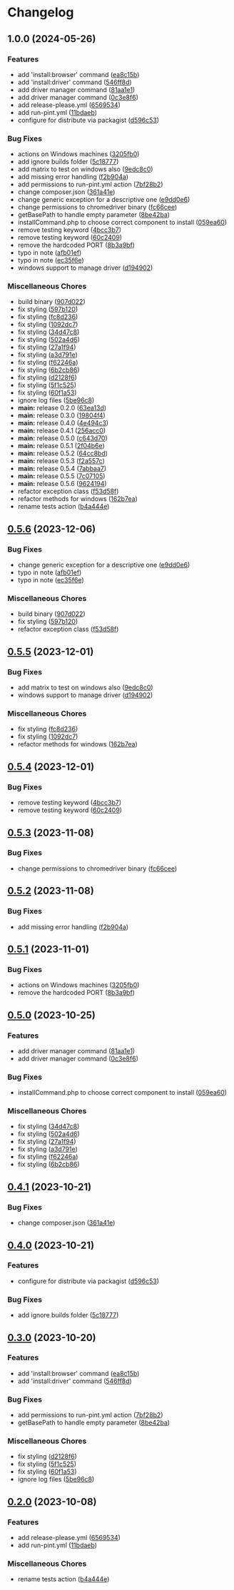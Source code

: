 # Changelog

## 1.0.0 (2024-05-26)


### Features

* add 'install:browser' command ([ea8c15b](https://github.com/supernusit/google-for-testing/commit/ea8c15bdb9ebc15db0e5284e9e7439737a02b4ff))
* add 'install:driver' command ([546ff8d](https://github.com/supernusit/google-for-testing/commit/546ff8d8f22aa54678cc1361e9722416fc4de68c))
* add driver manager command ([81aa1e1](https://github.com/supernusit/google-for-testing/commit/81aa1e17bc43f59af6b0a54a9b22b9aff390c838))
* add driver manager command ([0c3e8f6](https://github.com/supernusit/google-for-testing/commit/0c3e8f61c8c9356e2e79c4ea2e1b7d791199974a))
* add release-please.yml ([6569534](https://github.com/supernusit/google-for-testing/commit/6569534838aa160eb5374a8e27fdc53ba5003934))
* add run-pint.yml ([11bdaeb](https://github.com/supernusit/google-for-testing/commit/11bdaebbec4fa9ece1dbc02d2cdf12f1ff0ca534))
* configure for distribute via packagist ([d596c53](https://github.com/supernusit/google-for-testing/commit/d596c53210dbf2c4b2da2f0d58b98d07fda35db5))


### Bug Fixes

* actions on Windows machines ([3205fb0](https://github.com/supernusit/google-for-testing/commit/3205fb01b5735389a48c31b934f281dbf22b05d5))
* add ignore builds folder ([5c18777](https://github.com/supernusit/google-for-testing/commit/5c187779d9315e0160be98e0c7a9ca02099b17c7))
* add matrix to test on windows also ([9edc8c0](https://github.com/supernusit/google-for-testing/commit/9edc8c049db2d8976f5983b3a70a56f5f14619c4))
* add missing error handling ([f2b904a](https://github.com/supernusit/google-for-testing/commit/f2b904af6af3fa45b797aec290878c73e8a7ccc1))
* add permissions to run-pint.yml action ([7bf28b2](https://github.com/supernusit/google-for-testing/commit/7bf28b261aa0279b6d683491272a131d6523444e))
* change composer.json ([361a41e](https://github.com/supernusit/google-for-testing/commit/361a41ee92208043f838d7936eef3aecb655b5e4))
* change generic exception for a descriptive one ([e9dd0e6](https://github.com/supernusit/google-for-testing/commit/e9dd0e6e666c9e030f0feef7d42ef70ec8b6a3bb))
* change permissions to chromedriver binary ([fc66cee](https://github.com/supernusit/google-for-testing/commit/fc66cee4eacb6bca1c77899eec3ae55b0b9dd7d7))
* getBasePath to handle empty parameter ([8be42ba](https://github.com/supernusit/google-for-testing/commit/8be42ba6f9b7e55ffa86d24ca0bd87b37efd0a56))
* installCommand.php to choose correct component to install ([059ea60](https://github.com/supernusit/google-for-testing/commit/059ea605179afdc86d837d09ce74ce7a249a59cd))
* remove testing keyword ([4bcc3b7](https://github.com/supernusit/google-for-testing/commit/4bcc3b78818b95ba2ba7beb10a29f0477e774d27))
* remove testing keyword ([60c2409](https://github.com/supernusit/google-for-testing/commit/60c240966e9830e9825cd1b4deb8c04efe175811))
* remove the hardcoded PORT ([8b3a9bf](https://github.com/supernusit/google-for-testing/commit/8b3a9bf439aa8e03b290bc81dcf7fb770227b703))
* typo in note ([afb01ef](https://github.com/supernusit/google-for-testing/commit/afb01efcc5928686557339810d447ee83f28af27))
* typo in note ([ec35f6e](https://github.com/supernusit/google-for-testing/commit/ec35f6ecfa09623acf60b2d04f08ed0d6c062b92))
* windows support to manage driver ([d194902](https://github.com/supernusit/google-for-testing/commit/d1949022bd56bf9d888948382343e49389939263))


### Miscellaneous Chores

* build binary ([907d022](https://github.com/supernusit/google-for-testing/commit/907d022b32a684f7973bf00c418e2c731297d902))
* fix styling ([597b120](https://github.com/supernusit/google-for-testing/commit/597b120e14bb8f3e586987f76340c73adcb623b8))
* fix styling ([fc8d236](https://github.com/supernusit/google-for-testing/commit/fc8d236ddeca2406f27e2e0204d04751da366ba8))
* fix styling ([1092dc7](https://github.com/supernusit/google-for-testing/commit/1092dc706d879bc2d89e8e2d41e2e831afcac06d))
* fix styling ([34d47c8](https://github.com/supernusit/google-for-testing/commit/34d47c8a70dfc4034b33a69249ffb8e77d3c47f6))
* fix styling ([502a4d6](https://github.com/supernusit/google-for-testing/commit/502a4d62e8c4aced7c726a8e3b53801496b0e588))
* fix styling ([27a1f94](https://github.com/supernusit/google-for-testing/commit/27a1f94aa32b3e83f31fe985f47fecc5868f3550))
* fix styling ([a3d791e](https://github.com/supernusit/google-for-testing/commit/a3d791ed7795450d395d53c646a96c16400b7227))
* fix styling ([f62246a](https://github.com/supernusit/google-for-testing/commit/f62246a4f4b602c210d40a31a8fe832635d19ac2))
* fix styling ([6b2cb86](https://github.com/supernusit/google-for-testing/commit/6b2cb86901e3a8f4d385d65a4897326f78894e16))
* fix styling ([d2128f6](https://github.com/supernusit/google-for-testing/commit/d2128f62ded061ef8e3703568eac4213351446af))
* fix styling ([5f1c525](https://github.com/supernusit/google-for-testing/commit/5f1c5251b5b7109b9e9a85e1a54aaa231231be41))
* fix styling ([60f1a53](https://github.com/supernusit/google-for-testing/commit/60f1a5302953adf7a5e0859ae070663e084cd65f))
* ignore log files ([5be96c8](https://github.com/supernusit/google-for-testing/commit/5be96c86b7da14bd6e7a5fd645b924ceb419e6ec))
* **main:** release 0.2.0 ([63ea13d](https://github.com/supernusit/google-for-testing/commit/63ea13da138979fafdb8c9342fd41b69ee28ae45))
* **main:** release 0.3.0 ([19804f4](https://github.com/supernusit/google-for-testing/commit/19804f461327b4e095394a1c181796cae00cf9a3))
* **main:** release 0.4.0 ([4e494c3](https://github.com/supernusit/google-for-testing/commit/4e494c344bba0aba785ea0308b0e93a12ff81599))
* **main:** release 0.4.1 ([256acc0](https://github.com/supernusit/google-for-testing/commit/256acc0d97513acd046a2001c84d5722fb11d54e))
* **main:** release 0.5.0 ([c643d70](https://github.com/supernusit/google-for-testing/commit/c643d7022b82a561b71ac159bd246f93787e19a3))
* **main:** release 0.5.1 ([2f04b6e](https://github.com/supernusit/google-for-testing/commit/2f04b6eba93d068824899ecbfd50ee8858d773da))
* **main:** release 0.5.2 ([64cc8bd](https://github.com/supernusit/google-for-testing/commit/64cc8bd53e775c55451741be96c9673e13c0cecf))
* **main:** release 0.5.3 ([f2a557c](https://github.com/supernusit/google-for-testing/commit/f2a557caf0fa8916ce81bec40bd02b6a95621a29))
* **main:** release 0.5.4 ([7abbaa7](https://github.com/supernusit/google-for-testing/commit/7abbaa713e6fa62abd3f95493408ae007fc07f87))
* **main:** release 0.5.5 ([7c07105](https://github.com/supernusit/google-for-testing/commit/7c0710570b43b833ade9f5e97159ca50682259d5))
* **main:** release 0.5.6 ([9624194](https://github.com/supernusit/google-for-testing/commit/96241945f9f6de0ca280a1c26d502af06dd61ecd))
* refactor exception class ([f53d58f](https://github.com/supernusit/google-for-testing/commit/f53d58f162d72dfe1243faaa2fedb909bf074503))
* refactor methods for windows ([162b7ea](https://github.com/supernusit/google-for-testing/commit/162b7eae0856df35ec7600d375c64baeece01449))
* rename tests action ([b4a444e](https://github.com/supernusit/google-for-testing/commit/b4a444e5c3688006c5ad4605ff9a03b5d0b82b21))

## [0.5.6](https://github.com/asciito/google-for-testing/compare/v0.5.5...v0.5.6) (2023-12-06)


### Bug Fixes

* change generic exception for a descriptive one ([e9dd0e6](https://github.com/asciito/google-for-testing/commit/e9dd0e6e666c9e030f0feef7d42ef70ec8b6a3bb))
* typo in note ([afb01ef](https://github.com/asciito/google-for-testing/commit/afb01efcc5928686557339810d447ee83f28af27))
* typo in note ([ec35f6e](https://github.com/asciito/google-for-testing/commit/ec35f6ecfa09623acf60b2d04f08ed0d6c062b92))


### Miscellaneous Chores

* build binary ([907d022](https://github.com/asciito/google-for-testing/commit/907d022b32a684f7973bf00c418e2c731297d902))
* fix styling ([597b120](https://github.com/asciito/google-for-testing/commit/597b120e14bb8f3e586987f76340c73adcb623b8))
* refactor exception class ([f53d58f](https://github.com/asciito/google-for-testing/commit/f53d58f162d72dfe1243faaa2fedb909bf074503))

## [0.5.5](https://github.com/asciito/google-for-testing/compare/v0.5.4...v0.5.5) (2023-12-01)


### Bug Fixes

* add matrix to test on windows also ([9edc8c0](https://github.com/asciito/google-for-testing/commit/9edc8c049db2d8976f5983b3a70a56f5f14619c4))
* windows support to manage driver ([d194902](https://github.com/asciito/google-for-testing/commit/d1949022bd56bf9d888948382343e49389939263))


### Miscellaneous Chores

* fix styling ([fc8d236](https://github.com/asciito/google-for-testing/commit/fc8d236ddeca2406f27e2e0204d04751da366ba8))
* fix styling ([1092dc7](https://github.com/asciito/google-for-testing/commit/1092dc706d879bc2d89e8e2d41e2e831afcac06d))
* refactor methods for windows ([162b7ea](https://github.com/asciito/google-for-testing/commit/162b7eae0856df35ec7600d375c64baeece01449))

## [0.5.4](https://github.com/asciito/google-for-testing/compare/v0.5.3...v0.5.4) (2023-12-01)


### Bug Fixes

* remove testing keyword ([4bcc3b7](https://github.com/asciito/google-for-testing/commit/4bcc3b78818b95ba2ba7beb10a29f0477e774d27))
* remove testing keyword ([60c2409](https://github.com/asciito/google-for-testing/commit/60c240966e9830e9825cd1b4deb8c04efe175811))

## [0.5.3](https://github.com/asciito/google-for-testing/compare/v0.5.2...v0.5.3) (2023-11-08)


### Bug Fixes

* change permissions to chromedriver binary ([fc66cee](https://github.com/asciito/google-for-testing/commit/fc66cee4eacb6bca1c77899eec3ae55b0b9dd7d7))

## [0.5.2](https://github.com/asciito/google-for-testing/compare/v0.5.1...v0.5.2) (2023-11-08)


### Bug Fixes

* add missing error handling ([f2b904a](https://github.com/asciito/google-for-testing/commit/f2b904af6af3fa45b797aec290878c73e8a7ccc1))

## [0.5.1](https://github.com/asciito/google-for-testing/compare/v0.5.0...v0.5.1) (2023-11-01)


### Bug Fixes

* actions on Windows machines ([3205fb0](https://github.com/asciito/google-for-testing/commit/3205fb01b5735389a48c31b934f281dbf22b05d5))
* remove the hardcoded PORT ([8b3a9bf](https://github.com/asciito/google-for-testing/commit/8b3a9bf439aa8e03b290bc81dcf7fb770227b703))

## [0.5.0](https://github.com/asciito/google-for-testing/compare/v0.4.1...v0.5.0) (2023-10-25)


### Features

* add driver manager command ([81aa1e1](https://github.com/asciito/google-for-testing/commit/81aa1e17bc43f59af6b0a54a9b22b9aff390c838))
* add driver manager command ([0c3e8f6](https://github.com/asciito/google-for-testing/commit/0c3e8f61c8c9356e2e79c4ea2e1b7d791199974a))


### Bug Fixes

* installCommand.php to choose correct component to install ([059ea60](https://github.com/asciito/google-for-testing/commit/059ea605179afdc86d837d09ce74ce7a249a59cd))


### Miscellaneous Chores

* fix styling ([34d47c8](https://github.com/asciito/google-for-testing/commit/34d47c8a70dfc4034b33a69249ffb8e77d3c47f6))
* fix styling ([502a4d6](https://github.com/asciito/google-for-testing/commit/502a4d62e8c4aced7c726a8e3b53801496b0e588))
* fix styling ([27a1f94](https://github.com/asciito/google-for-testing/commit/27a1f94aa32b3e83f31fe985f47fecc5868f3550))
* fix styling ([a3d791e](https://github.com/asciito/google-for-testing/commit/a3d791ed7795450d395d53c646a96c16400b7227))
* fix styling ([f62246a](https://github.com/asciito/google-for-testing/commit/f62246a4f4b602c210d40a31a8fe832635d19ac2))
* fix styling ([6b2cb86](https://github.com/asciito/google-for-testing/commit/6b2cb86901e3a8f4d385d65a4897326f78894e16))

## [0.4.1](https://github.com/asciito/google-for-testing/compare/v0.4.0...v0.4.1) (2023-10-21)


### Bug Fixes

* change composer.json ([361a41e](https://github.com/asciito/google-for-testing/commit/361a41ee92208043f838d7936eef3aecb655b5e4))

## [0.4.0](https://github.com/asciito/google-for-testing/compare/v0.3.0...v0.4.0) (2023-10-21)


### Features

* configure for distribute via packagist ([d596c53](https://github.com/asciito/google-for-testing/commit/d596c53210dbf2c4b2da2f0d58b98d07fda35db5))


### Bug Fixes

* add ignore builds folder ([5c18777](https://github.com/asciito/google-for-testing/commit/5c187779d9315e0160be98e0c7a9ca02099b17c7))

## [0.3.0](https://github.com/asciito/google-for-testing/compare/v0.2.0...v0.3.0) (2023-10-20)


### Features

* add 'install:browser' command ([ea8c15b](https://github.com/asciito/google-for-testing/commit/ea8c15bdb9ebc15db0e5284e9e7439737a02b4ff))
* add 'install:driver' command ([546ff8d](https://github.com/asciito/google-for-testing/commit/546ff8d8f22aa54678cc1361e9722416fc4de68c))


### Bug Fixes

* add permissions to run-pint.yml action ([7bf28b2](https://github.com/asciito/google-for-testing/commit/7bf28b261aa0279b6d683491272a131d6523444e))
* getBasePath to handle empty parameter ([8be42ba](https://github.com/asciito/google-for-testing/commit/8be42ba6f9b7e55ffa86d24ca0bd87b37efd0a56))


### Miscellaneous Chores

* fix styling ([d2128f6](https://github.com/asciito/google-for-testing/commit/d2128f62ded061ef8e3703568eac4213351446af))
* fix styling ([5f1c525](https://github.com/asciito/google-for-testing/commit/5f1c5251b5b7109b9e9a85e1a54aaa231231be41))
* fix styling ([60f1a53](https://github.com/asciito/google-for-testing/commit/60f1a5302953adf7a5e0859ae070663e084cd65f))
* ignore log files ([5be96c8](https://github.com/asciito/google-for-testing/commit/5be96c86b7da14bd6e7a5fd645b924ceb419e6ec))

## [0.2.0](https://github.com/asciito/google-for-testing/compare/v0.1.0...v0.2.0) (2023-10-08)


### Features

* add release-please.yml ([6569534](https://github.com/asciito/google-for-testing/commit/6569534838aa160eb5374a8e27fdc53ba5003934))
* add run-pint.yml ([11bdaeb](https://github.com/asciito/google-for-testing/commit/11bdaebbec4fa9ece1dbc02d2cdf12f1ff0ca534))


### Miscellaneous Chores

* rename tests action ([b4a444e](https://github.com/asciito/google-for-testing/commit/b4a444e5c3688006c5ad4605ff9a03b5d0b82b21))
